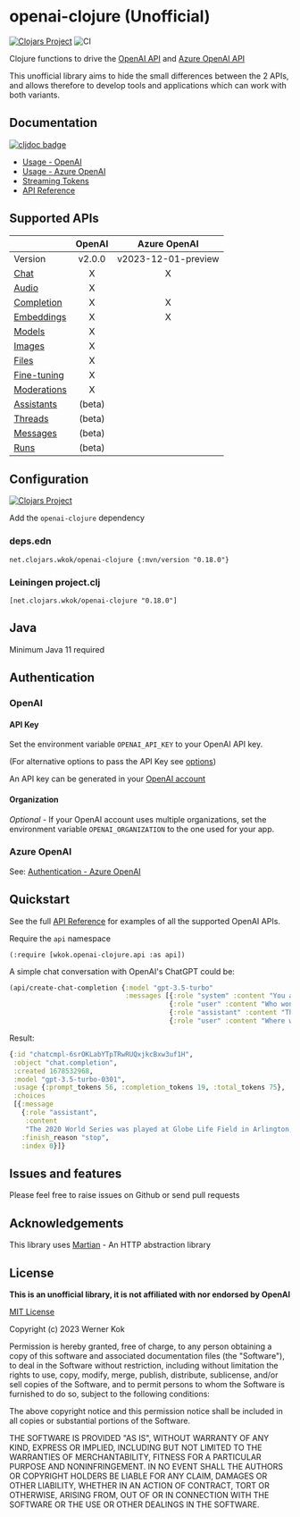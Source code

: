 # openai-clojure (Unofficial)

[![Clojars Project](https://img.shields.io/clojars/v/net.clojars.wkok/openai-clojure.svg)](https://clojars.org/net.clojars.wkok/openai-clojure)
![CI](https://github.com/wkok/openai-clojure/workflows/CI/badge.svg)

Clojure functions to drive the [OpenAI API](https://platform.openai.com/docs/introduction)
and [Azure OpenAI API](https://learn.microsoft.com/en-us/azure/cognitive-services/openai/reference)

This unofficial library aims to hide the small differences between the 2 APIs, and allows therefore to develop
tools and applications which can work with both variants.

## Documentation

[![cljdoc badge](https://cljdoc.org/badge/net.clojars.wkok/openai-clojure)](https://cljdoc.org/d/net.clojars.wkok/openai-clojure)

* [Usage - OpenAI](/doc/01-usage-openai.md)
* [Usage - Azure OpenAI](/doc/02-usage-azure.md)
* [Streaming Tokens](/doc/03-streaming.md)
* [API Reference](https://cljdoc.org/d/net.clojars.wkok/openai-clojure/0.18.0/api/wkok.openai-clojure.api)

## Supported APIs

|             | OpenAI | Azure OpenAI |
| ----------- | :----: | :----------: |
| Version     | v2.0.0 | v2023-12-01-preview  |
| [Chat](https://platform.openai.com/docs/api-reference/chat) | X | X |
| [Audio](https://platform.openai.com/docs/api-reference/audio) | X | |
| [Completion](https://platform.openai.com/docs/api-reference/completions) | X | X |
| [Embeddings](https://platform.openai.com/docs/api-reference/embeddings) | X | X |
| [Models](https://platform.openai.com/docs/api-reference/models) | X | |
| [Images](https://platform.openai.com/docs/api-reference/images) | X | |
| [Files](https://platform.openai.com/docs/api-reference/files) | X | |
| [Fine-tuning](https://platform.openai.com/docs/api-reference/fine-tuning) | X | |
| [Moderations](https://platform.openai.com/docs/api-reference/moderations) | X | |
| [Assistants](https://platform.openai.com/docs/api-reference/assistants) | (beta) | |
| [Threads](https://platform.openai.com/docs/api-reference/threads) | (beta) | |
| [Messages](https://platform.openai.com/docs/api-reference/messages) | (beta) | |
| [Runs](https://platform.openai.com/docs/api-reference/runs) | (beta) | |

## Configuration

[![Clojars Project](https://img.shields.io/clojars/v/net.clojars.wkok/openai-clojure.svg)](https://clojars.org/net.clojars.wkok/openai-clojure)

Add the `openai-clojure` dependency

### deps.edn

```
net.clojars.wkok/openai-clojure {:mvn/version "0.18.0"}
```

### Leiningen project.clj

```
[net.clojars.wkok/openai-clojure "0.18.0"]
```

## Java

Minimum Java 11 required

## Authentication

### OpenAI

#### API Key

Set the environment variable `OPENAI_API_KEY` to your OpenAI API key.

(For alternative options to pass the API Key see [options](/doc/01-usage-openai.md#options))

An API key can be generated in your [OpenAI account](https://platform.openai.com/account/api-keys)

#### Organization

*Optional* - If your OpenAI account uses multiple organizations, set the environment variable `OPENAI_ORGANIZATION` to the one used for your app.

### Azure OpenAI

See: [Authentication - Azure OpenAI](/doc/02-usage-azure.md#authentication)

## Quickstart

See the full [API Reference](https://cljdoc.org/d/net.clojars.wkok/openai-clojure/0.18.0/api/wkok.openai-clojure.api) for examples of all the supported OpenAI APIs.

Require the `api` namespace

```
(:require [wkok.openai-clojure.api :as api])
```

A simple chat conversation with OpenAI's ChatGPT could be:

```clojure
(api/create-chat-completion {:model "gpt-3.5-turbo"
                             :messages [{:role "system" :content "You are a helpful assistant."}
                                        {:role "user" :content "Who won the world series in 2020?"}
                                        {:role "assistant" :content "The Los Angeles Dodgers won the World Series in 2020."}
                                        {:role "user" :content "Where was it played?"}]})
```

Result:
```clojure
{:id "chatcmpl-6srOKLabYTpTRwRUQxjkcBxw3uf1H",
 :object "chat.completion",
 :created 1678532968,
 :model "gpt-3.5-turbo-0301",
 :usage {:prompt_tokens 56, :completion_tokens 19, :total_tokens 75},
 :choices
 [{:message
   {:role "assistant",
    :content
    "The 2020 World Series was played at Globe Life Field in Arlington, Texas."},
   :finish_reason "stop",
   :index 0}]}
```

## Issues and features

Please feel free to raise issues on Github or send pull requests

## Acknowledgements

This library uses [Martian](https://github.com/oliyh/martian) - An HTTP abstraction library

## License

**This is an unofficial library, it is not affiliated with nor endorsed by OpenAI**

[MIT License](https://github.com/wkok/openai-clojure/blob/master/LICENSE)

Copyright (c) 2023 Werner Kok

Permission is hereby granted, free of charge, to any person obtaining a copy
of this software and associated documentation files (the "Software"), to deal
in the Software without restriction, including without limitation the rights
to use, copy, modify, merge, publish, distribute, sublicense, and/or sell
copies of the Software, and to permit persons to whom the Software is
furnished to do so, subject to the following conditions:

The above copyright notice and this permission notice shall be included in all
copies or substantial portions of the Software.

THE SOFTWARE IS PROVIDED "AS IS", WITHOUT WARRANTY OF ANY KIND, EXPRESS OR
IMPLIED, INCLUDING BUT NOT LIMITED TO THE WARRANTIES OF MERCHANTABILITY,
FITNESS FOR A PARTICULAR PURPOSE AND NONINFRINGEMENT. IN NO EVENT SHALL THE
AUTHORS OR COPYRIGHT HOLDERS BE LIABLE FOR ANY CLAIM, DAMAGES OR OTHER
LIABILITY, WHETHER IN AN ACTION OF CONTRACT, TORT OR OTHERWISE, ARISING FROM,
OUT OF OR IN CONNECTION WITH THE SOFTWARE OR THE USE OR OTHER DEALINGS IN THE
SOFTWARE.
